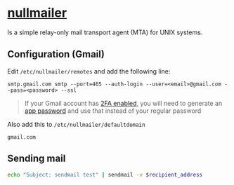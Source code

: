 # [nullmailer](https://wiki.archlinux.org/title/Nullmailer)

Is a simple relay-only mail transport agent (MTA) for UNIX systems.

## Configuration (Gmail)

Edit `/etc/nullmailer/remotes` and add the following line:

```text
smtp.gmail.com smtp --port=465 --auth-login --user=<email>@gmail.com --pass=<password> --ssl
```

> If your Gmail account has [2FA enabled](https://support.google.com/accounts/answer/185833?hl=en), you will need to generate an [app password](https://myaccount.google.com/apppasswords) and use that instead of your regular password

Also add this to `/etc/nullmailer/defaultdomain`

```text
gmail.com
```

## Sending mail

```bash
echo "Subject: sendmail test" | sendmail -v $recipient_address
```
